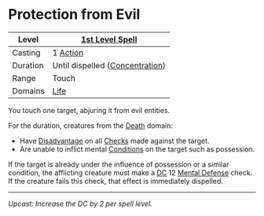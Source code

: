 # Protection from Evil

| Level    | [1st Level Spell](1st%20Level%20Spells.md)                            |
| -------- | --------------------------------------------------------------------- |
| Casting  | 1 [Action](../../../../Game%20Procedures/Core%20Procedures/Action.md) |
| Duration | Until dispelled ([Concentration](../../Concentration.md))             |
| Range    | Touch                                                                 |
| Domains  | [Life](../../Spell%20Domains/Life.md)                                 |

You touch one target, abjuring it from evil entities.

For the duration, creatures from the [Death](../../Spell%20Domains/Death.md) domain:

- Have [Disadvantage](../../../../Game%20Procedures/Die%20Rolling%20Mechanics/Disadvantage.md) on all [Checks](../../../../Game%20Procedures/Core%20Procedures/Check.md) made against the target.
- Are unable to inflict mental [Conditions](../../../../Game%20Procedures/Conditions/{Conditions}.md) on the target such as possession.

If the target is already under the influence of possession or a similar condition, the afflicting creature must make a [DC](../../../../Game%20Procedures/Core%20Procedures/DC.md) 12 [Mental Defense](../../../../Player%20Characters/Derived%20Statistics/Mental%20Defense.md) check. If the creature fails this check, that effect is immediately dispelled.

---
*Upcast: Increase the DC by 2 per spell level.*
